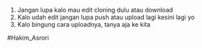 1. Jangan lupa kalo mau edit cloning dulu atau download
2. Kalo udah edit jangan lupa push atau upload lagi kesini lagi yo
3. Kalo bingung cara uploadnya, tanya aja ke kita


#Hakim_Asrori
